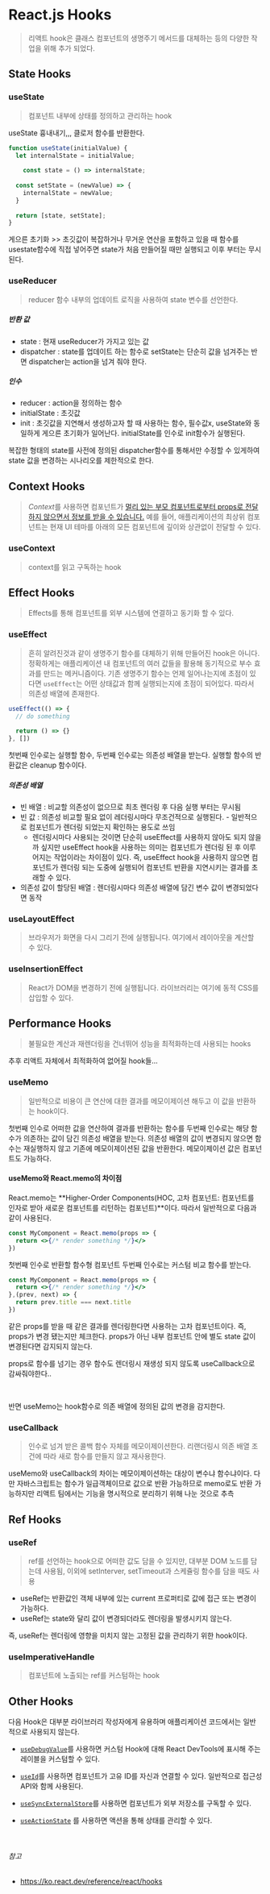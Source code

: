 # React.js Hooks

> 리액트 hook은 클래스 컴포넌트의 생명주기 메서드를 대체하는 등의 다양한 작업을 위해 추가 되었다.



## State Hooks

### useState

> 컴포넌트 내부에 상태를 정의하고 관리하는 hook

useState 흉내내기,,, 클로저 함수를 반환한다.

```js
function useState(initialValue) {
  let internalState = initialValue;
  
	const state = () => internalState;
  
  const setState = (newValue) => {
    internalState = newValue;
  }
  
  return [state, setState];
}
```

게으른 초기화 >> 초깃값이 복잡하거나 무거운 연산을 포함하고 있을 때 함수를 usestate함수에 직접 넣어주면 state가 처음 만들어질 때만 실행되고 이후 부터는 무시된다.

### useReducer

> reducer 함수 내부의 업데이트 로직을 사용하여 state 변수를 선언한다.

##### 반환 값

- state : 현재 useReducer가 가지고 있는 값
- dispatcher : state를 업데이트 하는 함수로 setState는 단순히 값을 넘겨주는 반면 dispatcher는 action을 넘겨 줘야 한다.

##### 인수

- reducer : action을 정의하는 함수
- initialState : 초깃값
- init : 초깃값을 지연해서 생성하고자 할 때 사용하는 함수, 필수값x, useState와 동일하게 게으른 초기화가 일어난다. initialState를 인수로 init함수가 실행된다.

복잡한 형태의 state를 사전에 정의된 dispatcher함수를 통해서만 수정할 수 있게하여 state 값을 변경하는 시나리오를 제한적으로 한다.

## Context Hooks

> *Context*를 사용하면 컴포넌트가 [멀리 있는 부모 컴포넌트로부터 props로 전달하지 않으면서 정보를 받을 수 있습니다.](https://ko.react.dev/learn/passing-props-to-a-component) 예를 들어, 애플리케이션의 최상위 컴포넌트는 현재 UI 테마를 아래의 모든 컴포넌트에 깊이와 상관없이 전달할 수 있다.

### useContext

> context를 읽고 구독하는 hook



## Effect Hooks

> Effects를 통해 컴포넌트를 외부 시스템에 연결하고 동기화 할 수 있다.

### useEffect

> 흔히 알려진것과 같이 생명주기 함수를 대체하기 위해 만들어진 hook은 아니다. 정확하게는 애플리케이션 내 컴포넌트의 여러 값들을 활용해 동기적으로 부수 효과를 만드는 메커니즘이다. 기존 생명주기 함수는 언제 일어나는지에 초점이 있다면 `useEffect`는 어떤 상태값과 함께 실행되는지에 초점이 되어있다. 따라서 의존성 배열에 존재한다.

```js
useEffect(() => {
  // do something
  
  return () => {}
}, [])
```

첫번째 인수로는 실행할 함수, 두번째 인수로는 의존성 배열을 받는다. 실행할 함수의 반환값은 cleanup 함수이다.

##### 의존성 배열

- 빈 배열 : 비교할 의존성이 없으므로 최초 렌더링 후 다음 실행 부터는 무시됨
- 빈 값 : 의존성 비교할 필요 없이 레더링시마다 무조건적으로 실행된다. - 일반적으로 컴포넌트가 렌더링 되었는지 확인하는 용도로 쓰임
  - 렌더링시마다 사용되는 것이면 단순히 useEffect를 사용하지 않아도 되지 않을까 싶지만 useEffect hook을 사용하는 의미는 컴포넌트가 렌더링 된 후 이루어지는 작업이라는 차이점이 있다. 즉, useEffect hook을 사용하지 않으면 컴포넌트가 렌더링 되는 도중에 실행되어 컴포넌트 반환을 지연시키는 결과를 초래할 수 있다.
- 의존성 값이 할당된 배열 : 렌더링시마다 의존성 배열에 담긴 변수 값이 변경되었다면 동작

### useLayoutEffect

> 브라우저가 화면을 다시 그리기 전에 실행됩니다. 여기에서 레이아웃을 계산할 수 있다.

### useInsertionEffect

> React가 DOM을 변경하기 전에 실행됩니다. 라이브러리는 여기에 동적 CSS를 삽입할 수 있다.

## Performance Hooks

> 불필요한 계산과 재렌더링을 건너뛰어 성능을 최적화하는데 사용되는 hooks

추후 리액트 자체에서 최적화하여 없어질 hook들...

### useMemo

> 일반적으로 비용이 큰 연산에 대한 결과를 메모이제이션 해두고 이 값을 반환하는 hook이다.

첫번째 인수로 어떠한 값을 연산하여 결과를 반환하는 함수를 두번째 인수로는 해당 함수가 의존하는 값이 담긴 의존성 배열을 받는다. 의존성 배열의 값이 변경되지 않으면 함수는 재실행하지 않고 기존에 메모이제이션된 값을 반환한다. 메모이제이션 값은 컴포넌트도 가능하다.

#### useMemo와 React.memo의 차이점

React.memo는 **Higher-Order Components(HOC, 고차 컴포넌트: 컴포넌트를 인자로 받아 새로운 컴포넌트를 리턴하는 컴포넌트)**이다. 따라서 일반적으로 다음과 같이 사용된다.

```jsx
const MyComponent = React.memo(props => {
  return <>{/* render something */}</>
})
```

첫번째 인수로 반환할 함수형 컴포넌트 두번째 인수로는 커스텀 비교 함수를 받는다.

```jsx
const MyComponent = React.memo(props => {
  return <>{/* render something */}</>
},(prev, next) => {
  return prev.title === next.title
})
```

같은 props를 받을 때 같은 결과를 렌더링한다면 사용하는 고차 컴포넌트이다. 즉, props가 변경 됐는지만 체크한다. props가 아닌 내부 컴포넌트 안에 별도 state 값이 변경된다면 감지되지 않는다.<br/>

props로 함수를 넘기는 경우 함수도 렌더링시 재생성 되지 않도록 useCallback으로 감싸줘야한다..

<br/>

반면 useMemo는 hook함수로 의존 배열에 정의된 값의 변경을 감지한다.

### useCallback

> 인수로 넘겨 받은 콜백 함수 자체를 메모이제이션한다. 리랜더링시 의존 배열 조건에 따라 새로 함수를 만들지 않고 재사용한다.

useMemo와 useCallback의 차이는 메모이제이션하는 대상이 변수냐 함수냐이다. 다만 자바스크립트는 함수가 일급객체이므로 값으로 반환 가능하므로 memo로도 반환 가능하지만 리액트 팀에서는 기능을 명시적으로 분리하기 위해 나눈 것으로 추측



## Ref Hooks

### useRef

> ref를 선언하는 hook으로 어떠한 값도 담을 수 있지만, 대부분 DOM 노드를 담는데 사용됨, 이외에 setInterver, setTimeout과 스케쥴링 함수를 담을 때도 사용

- useRef는 반환값인 객체 내부에 있는 current 프로퍼티로 값에 접근 또는 변경이 가능하다.
- useRef는 state와 달리 값이 변경되더라도 렌더링을 발생시키지 않는다.

즉, useRef는 렌더링에 영향을 미치지 않는 고정된 값을 관리하기 위한 hook이다.

### useImperativeHandle

> 컴포넌트에 노출되는 ref를 커스텀하는 hook



## Other Hooks

다음 Hook은 대부분 라이브러리 작성자에게 유용하며 애플리케이션 코드에서는 일반적으로 사용되지 않는다.

- [`useDebugValue`](https://ko.react.dev/reference/react/useDebugValue)를 사용하면 커스텀 Hook에 대해 React DevTools에 표시해 주는 레이블을 커스텀할 수 있다.
- [`useId`](https://ko.react.dev/reference/react/useId)를 사용하면 컴포넌트가 고유 ID를 자신과 연결할 수 있다. 일반적으로 접근성 API와 함께 사용된다.
- [`useSyncExternalStore`](https://ko.react.dev/reference/react/useSyncExternalStore)를 사용하면 컴포넌트가 외부 저장소를 구독할 수 있다.

- [`useActionState`](https://ko.react.dev/reference/react/useActionState) 를 사용하면 액션을 통해 상태를 관리할 수 있다.

<br/>

###### 참고

- https://ko.react.dev/reference/react/hooks